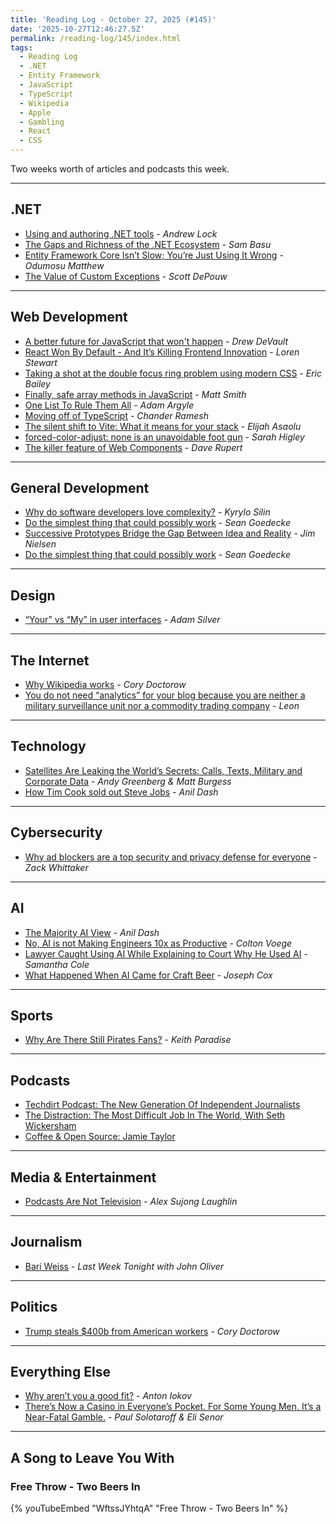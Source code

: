 ```yaml
---
title: 'Reading Log - October 27, 2025 (#145)'
date: '2025-10-27T12:46:27.5Z'
permalink: /reading-log/145/index.html
tags:
  - Reading Log
  - .NET
  - Entity Framework
  - JavaScript
  - TypeScript
  - Wikipedia
  - Apple
  - Gambling
  - React
  - CSS
---
```


Two weeks worth of articles and podcasts this week.
<!-- excerpt -->

---

## .NET

- [Using and authoring .NET tools](https://andrewlock.net/using-and-authoring-dotnet-tools/) - *Andrew Lock*
- [The Gaps and Richness of the .NET Ecosystem](https://platform.uno/blog/the-gaps-and-richness-of-the-net-ecosystem/) - *Sam Basu*
- [Entity Framework Core Isn’t Slow; You’re Just Using It Wrong](https://dev.to/iamcymentho/entity-framework-core-isnt-slow-youre-just-using-it-wrong-308i) - *Odumosu Matthew*
- [The Value of Custom Exceptions](https://blog.nimblepros.com/blogs/the-value-of-custom-exceptions/) - *Scott DePouw*

---

## Web Development

- [A better future for JavaScript that won't happen](https://drewdevault.com/2025/09/17/2025-09-17-An-impossible-future-for-JS.html) - *Drew DeVault*
- [React Won By Default - And It’s Killing Frontend Innovation](https://www.lorenstew.art/blog/react-won-by-default/) - *Loren Stewart*
- [Taking a shot at the double focus ring problem using modern CSS](https://piccalil.li/blog/taking-a-shot-at-the-double-focus-ring-problem-using-modern-css/) - *Eric Bailey*
- [Finally, safe array methods in JavaScript](https://allthingssmitty.com/2025/09/08/finally-safe-array-methods-in-javascript/) - *Matt Smith*
- [One List To Rule Them All](https://nerdy.dev/cascading-secret-sauce) - *Adam Argyle*
- [Moving off of TypeScript](https://engineering.usemotion.com/moving-off-of-typescript-e7bb1f3ad091) - *Chander Ramesh*
- [The silent shift to Vite: What it means for your stack](https://blog.logrocket.com/the-silent-shift-to-vite/) - *Elijah Asaolu*
- [forced-color-adjust: none is an unavoidable foot gun](https://sarahmhigley.com/writing/forced-color-adjust-none/) - *Sarah Higley*
- [The killer feature of Web Components](https://daverupert.com/2025/10/custom-elements-manifest-killer-feature/) - *Dave Rupert*

---

## General Development

- [Why do software developers love complexity?](https://kyrylo.org/software/2025/08/21/why-do-software-developers-love-complexity.html) - *Kyrylo Silin*
- [Do the simplest thing that could possibly work](https://www.seangoedecke.com/the-simplest-thing-that-could-possibly-work/) - *Sean Goedecke*
- [Successive Prototypes Bridge the Gap Between Idea and Reality](https://blog.jim-nielsen.com/2025/idea-to-reality-with-prototypes/) - *Jim Nielsen*
- [Do the simplest thing that could possibly work](https://www.seangoedecke.com/the-simplest-thing-that-could-possibly-work/) - *Sean Goedecke*

---

## Design

- [“Your” vs “My” in user interfaces](https://adamsilver.io/blog/your-vs-my-in-user-interfaces/) - *Adam Silver*

---

## The Internet

- [Why Wikipedia works](https://pluralistic.net/2025/09/05/be-the-first-person/) - *Cory Doctorow*
- [You do not need “analytics” for your blog because you are neither a military surveillance unit nor a commodity trading company](https://www.thisdaysportion.com/posts/contra-analytics/) - *Leon*

---

## Technology

- [Satellites Are Leaking the World’s Secrets: Calls, Texts, Military and Corporate Data](https://www.wired.com/story/satellites-are-leaking-the-worlds-secrets-calls-texts-military-and-corporate-data/) - *Andy Greenberg & Matt Burgess*
- [How Tim Cook sold out Steve Jobs](https://www.anildash.com//2025/09/09/how-tim-cook-sold-out-steve-jobs/) - *Anil Dash*

---

## Cybersecurity

- [Why ad blockers are a top security and privacy defense for everyone](https://this.weekinsecurity.com/why-ad-blockers-are-a-top-security-and-privacy-defense-for-everyone/) - *Zack Whittaker*

---

## AI

- [The Majority AI View](https://www.anildash.com//2025/10/17/the-majority-ai-view/) - *Anil Dash*
- [No, AI is not Making Engineers 10x as Productive](https://colton.dev/blog/curing-your-ai-10x-engineer-imposter-syndrome/) - *Colton Voege*
- [Lawyer Caught Using AI While Explaining to Court Why He Used AI](https://www.404media.co/lawyer-using-ai-fake-citations/) - *Samantha Cole*
- [What Happened When AI Came for Craft Beer](https://www.404media.co/what-happened-when-ai-came-for-craft-beer-canadian-beer-awards-best-beer-app/) - *Joseph Cox*

---

## Sports

- [Why Are There Still Pirates Fans?](https://defector.com/why-are-there-still-pirates-fans?giftLink=76f333b446cbb7d6c9d54f6317a2e99b&utm_campaign=defector&utm_medium=email&utm_source=newsletter) - *Keith Paradise*

---

## Podcasts

- [Techdirt Podcast: The New Generation Of Independent Journalists](https://www.techdirt.com/2025/10/14/techdirt-podcast-episode-434-the-new-generation-of-independent-journalists/)
- [The Distraction: The Most Difficult Job In The World, With Seth Wickersham](https://defector.com/the-most-difficult-job-in-the-world-with-seth-wickersham)
- [Coffee & Open Source: Jamie Taylor](https://www.coffeeandopensource.com/guest/jamie-taylor.html)

---

## Media & Entertainment

- [Podcasts Are Not Television](https://defector.com/podcasts-are-not-television) - *Alex Sujong Laughlin*

---

## Journalism

- [Bari Weiss](https://www.youtube.com/watch?v=gieTx_P6INQ) - *Last Week Tonight with John Oliver*

---

## Politics

- [Trump steals $400b from American workers](https://pluralistic.net/2025/09/09/germanium-valley/) - *Cory Doctorow*

---

## Everything Else

- [Why aren’t you a good fit?](https://newsletter.antoniokov.com/archive/why-arent-you-a-good-fit/) - *Anton Iokov*
- [There’s Now a Casino in Everyone’s Pocket. For Some Young Men, It’s a Near-Fatal Gamble.](https://www.rollingstone.com/culture/culture-features/mobile-sports-betting-gambling-addiction-fanduel-draftkings-1235444172/) - *Paul Solotaroff & Eli Senor*

---

## A Song to Leave You With

### Free Throw - Two Beers In

{% youTubeEmbed "WftssJYhtqA" "Free Throw - Two Beers In" %}

